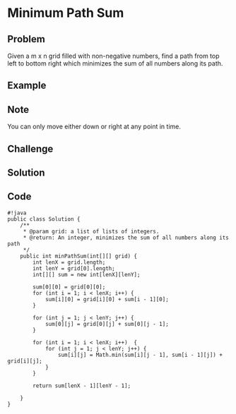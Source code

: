 Minimum Path Sum
===


Problem
-------

Given a m x n grid filled with non-negative numbers, find a path from top left to bottom right which minimizes the sum of all numbers along its path.

Example
-------

Note
---------

You can only move either down or right at any point in time.

Challenge
---------

Solution
--------

Code
----

    #!java
    public class Solution {
        /**
         * @param grid: a list of lists of integers.
         * @return: An integer, minimizes the sum of all numbers along its path
         */
        public int minPathSum(int[][] grid) {
            int lenX = grid.length;
            int lenY = grid[0].length;
            int[][] sum = new int[lenX][lenY];
            
            sum[0][0] = grid[0][0];
            for (int i = 1; i < lenX; i++) {
                sum[i][0] = grid[i][0] + sum[i - 1][0];
            }
            
            for (int j = 1; j < lenY; j++) {
                sum[0][j] = grid[0][j] + sum[0][j - 1];
            }
            
            for (int i = 1; i < lenX; i++)  {
                for (int j = 1; j < lenY; j++) {
                    sum[i][j] = Math.min(sum[i][j - 1], sum[i - 1][j]) + grid[i][j]; 
                }
            }
            
            return sum[lenX - 1][lenY - 1];
            
        }
    }
